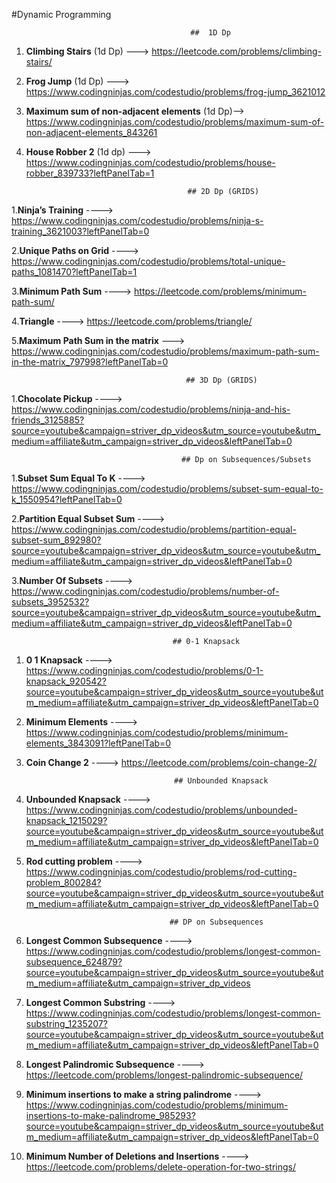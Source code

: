 #Dynamic Programming
                                            
                                            
                                            ##  1D Dp
1. **Climbing Stairs** (1d Dp) ---> https://leetcode.com/problems/climbing-stairs/
2. **Frog Jump** (1d Dp) --->  https://www.codingninjas.com/codestudio/problems/frog-jump_3621012
3. **Maximum sum of non-adjacent elements**  (1d Dp)--> https://www.codingninjas.com/codestudio/problems/maximum-sum-of-non-adjacent-elements_843261
4. **House Robber 2** (1d dp) ---> https://www.codingninjas.com/codestudio/problems/house-robber_839733?leftPanelTab=1

            
                                           ## 2D Dp (GRIDS)
1.**Ninja’s Training** ----> https://www.codingninjas.com/codestudio/problems/ninja-s-training_3621003?leftPanelTab=0

2.**Unique Paths on Grid** ----> https://www.codingninjas.com/codestudio/problems/total-unique-paths_1081470?leftPanelTab=1

3.**Minimum Path Sum** ----> https://leetcode.com/problems/minimum-path-sum/

4.**Triangle** ----> https://leetcode.com/problems/triangle/

5.**Maximum Path Sum in the matrix** ---> https://www.codingninjas.com/codestudio/problems/maximum-path-sum-in-the-matrix_797998?leftPanelTab=0


                                           ## 3D Dp (GRIDS)
 
1.**Chocolate Pickup** ----> https://www.codingninjas.com/codestudio/problems/ninja-and-his-friends_3125885?source=youtube&campaign=striver_dp_videos&utm_source=youtube&utm_medium=affiliate&utm_campaign=striver_dp_videos&leftPanelTab=0

                                          ## Dp on Subsequences/Subsets
                                         
 1.**Subset Sum Equal To K** ----> https://www.codingninjas.com/codestudio/problems/subset-sum-equal-to-k_1550954?leftPanelTab=0
 
 2.**Partition Equal Subset Sum** ----> https://www.codingninjas.com/codestudio/problems/partition-equal-subset-sum_892980?source=youtube&campaign=striver_dp_videos&utm_source=youtube&utm_medium=affiliate&utm_campaign=striver_dp_videos&leftPanelTab=0
 
 3.**Number Of Subsets** ----> https://www.codingninjas.com/codestudio/problems/number-of-subsets_3952532?source=youtube&campaign=striver_dp_videos&utm_source=youtube&utm_medium=affiliate&utm_campaign=striver_dp_videos&leftPanelTab=0
 
 
                                        ## 0-1 Knapsack
                                        
1.  **0 1 Knapsack** ----> https://www.codingninjas.com/codestudio/problems/0-1-knapsack_920542?source=youtube&campaign=striver_dp_videos&utm_source=youtube&utm_medium=affiliate&utm_campaign=striver_dp_videos&leftPanelTab=0

2. **Minimum Elements** ----> https://www.codingninjas.com/codestudio/problems/minimum-elements_3843091?leftPanelTab=0

3. **Coin Change 2** ----> https://leetcode.com/problems/coin-change-2/


                                        ## Unbounded Knapsack

1. **Unbounded Knapsack** ----> https://www.codingninjas.com/codestudio/problems/unbounded-knapsack_1215029?source=youtube&campaign=striver_dp_videos&utm_source=youtube&utm_medium=affiliate&utm_campaign=striver_dp_videos&leftPanelTab=0

2. **Rod cutting problem** ----> https://www.codingninjas.com/codestudio/problems/rod-cutting-problem_800284?source=youtube&campaign=striver_dp_videos&utm_source=youtube&utm_medium=affiliate&utm_campaign=striver_dp_videos&leftPanelTab=0

                                        
                                       ## DP on Subsequences
                                       
1.  **Longest Common Subsequence** ----> https://www.codingninjas.com/codestudio/problems/longest-common-subsequence_624879?source=youtube&campaign=striver_dp_videos&utm_source=youtube&utm_medium=affiliate&utm_campaign=striver_dp_videos

2.  **Longest Common Substring** ----> https://www.codingninjas.com/codestudio/problems/longest-common-substring_1235207?source=youtube&campaign=striver_dp_videos&utm_source=youtube&utm_medium=affiliate&utm_campaign=striver_dp_videos&leftPanelTab=0
3.  **Longest Palindromic Subsequence** ----> https://leetcode.com/problems/longest-palindromic-subsequence/
4.  **Minimum insertions to make a string palindrome** ----> https://www.codingninjas.com/codestudio/problems/minimum-insertions-to-make-palindrome_985293?source=youtube&campaign=striver_dp_videos&utm_source=youtube&utm_medium=affiliate&utm_campaign=striver_dp_videos&leftPanelTab=0
5.  **Minimum Number of Deletions and Insertions** ----> https://leetcode.com/problems/delete-operation-for-two-strings/
